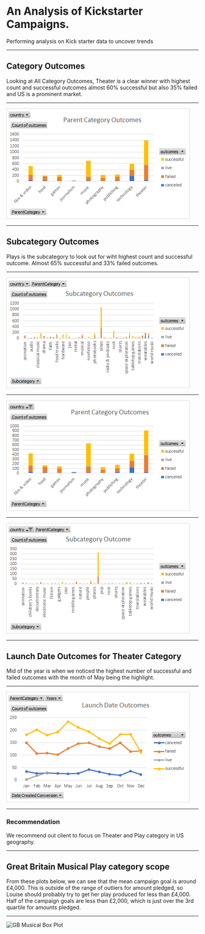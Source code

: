 # An Analysis of Kickstarter Campaigns.
Performing analysis on Kick starter data to uncover trends
___
## Category Outcomes
Looking at All Category Outcomes, Theater is a clear winner with highest count and successful outcomes almost 60% successful but also 35% failed and US is a prominent market.
___
![All Category Outcomes](https://github.com/ysbcode/kickstarter-analysis/blob/main/Kickstarter_Campaign_Resources/All%20Category%20Outcomes.png?raw=true)
___
## Subcategory Outcomes
Plays is the subcategory to look out for wiht highest count and successful outcome. Almost 65% successful and 33% failed outcomes.
___
![All Subcategory Outcomes](https://github.com/ysbcode/kickstarter-analysis/blob/main/Kickstarter_Campaign_Resources/All%20Subcategory%20Outcomes.png?raw=true)
___
![US Parent Category Outcomes](https://github.com/ysbcode/kickstarter-analysis/blob/main/Kickstarter_Campaign_Resources/Parent%20Category%20Outcomes.png?raw=true)
___
![US SubCategory Outcomes](https://github.com/ysbcode/kickstarter-analysis/blob/main/Kickstarter_Campaign_Resources/Subcategory%20Outcomes.png?raw=true)
___
## Launch Date Outcomes for Theater Category
Mid of the year is when we noticed the highest number of successful and failed outcomes with the month of May being the highlight.
___
![Launch Date Outcomes](https://github.com/ysbcode/kickstarter-analysis/blob/main/Kickstarter_Campaign_Resources/Launch%20Date%20Outcomes.png?raw=true)
___
### Recommendation
We recommend out client to focus on Theater and Play category in US geography.
___
## Great Britain Musical Play category scope
From these plots below, we can see that the mean campaign goal is around £4,000. This is outside of the range of outliers for amount pledged, so Louise should probably try to get her play produced for less than £4,000. Half of the campaign goals are less than £2,000, which is just over the 3rd quartile for amounts pledged.
___
![GB Musical Box Plot](hhttps://github.com/ysbcode/kickstarter-analysis/blob/main/Kickstarter_Campaign_Resources/GB%20Musical%20Box%20Plot.png?raw=true)

